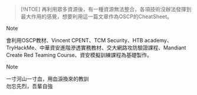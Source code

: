 >[!NTOE]
>再利用眾多資源後，有一種資源無法整合，各項技術沒辦法發揮到最大作用的感覺，想要利用這一篇文章作為OSCP的CheatSheet。

>[!NOTE]
>會利用OSCP教材、Vincent CPENT、TCM Security、HTB academy、TryHackMe、中華資安進階滲透實務教材、交大網路攻防驗證課程、Mandiant Create Red Teaming Course、資安模擬訓練課程為基礎製作。

>[!NOTE]
>一寸河山一寸血，用血淚換來的教訓  
>勿忘先烈，吾輩自強  